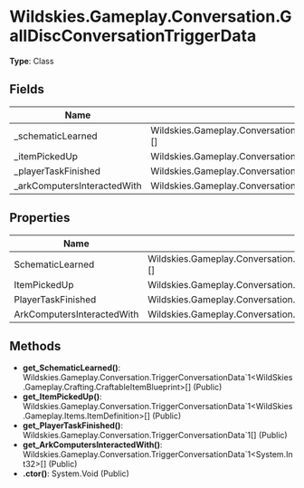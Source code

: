 ﻿# Wildskies.Gameplay.Conversation.GallDiscConversationTriggerData

**Type**: Class

## Fields

| Name | Type | Access |
|------|------|--------|
| _schematicLearned | Wildskies.Gameplay.Conversation.TriggerConversationData`1<WildSkies.Gameplay.Crafting.CraftableItemBlueprint>[] | Private |
| _itemPickedUp | Wildskies.Gameplay.Conversation.TriggerConversationData`1<WildSkies.Gameplay.Items.ItemDefinition>[] | Private |
| _playerTaskFinished | Wildskies.Gameplay.Conversation.TriggerConversationData`1<PlayerGuideTask>[] | Private |
| _arkComputersInteractedWith | Wildskies.Gameplay.Conversation.TriggerConversationData`1<System.Int32>[] | Private |

## Properties

| Name | Type | Access |
|------|------|--------|
| SchematicLearned | Wildskies.Gameplay.Conversation.TriggerConversationData`1<WildSkies.Gameplay.Crafting.CraftableItemBlueprint>[] | Public |
| ItemPickedUp | Wildskies.Gameplay.Conversation.TriggerConversationData`1<WildSkies.Gameplay.Items.ItemDefinition>[] | Public |
| PlayerTaskFinished | Wildskies.Gameplay.Conversation.TriggerConversationData`1<PlayerGuideTask>[] | Public |
| ArkComputersInteractedWith | Wildskies.Gameplay.Conversation.TriggerConversationData`1<System.Int32>[] | Public |

## Methods

- **get_SchematicLearned()**: Wildskies.Gameplay.Conversation.TriggerConversationData`1<WildSkies.Gameplay.Crafting.CraftableItemBlueprint>[] (Public)
- **get_ItemPickedUp()**: Wildskies.Gameplay.Conversation.TriggerConversationData`1<WildSkies.Gameplay.Items.ItemDefinition>[] (Public)
- **get_PlayerTaskFinished()**: Wildskies.Gameplay.Conversation.TriggerConversationData`1<PlayerGuideTask>[] (Public)
- **get_ArkComputersInteractedWith()**: Wildskies.Gameplay.Conversation.TriggerConversationData`1<System.Int32>[] (Public)
- **.ctor()**: System.Void (Public)

